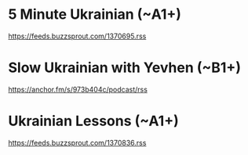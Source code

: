 # 5 Minute Ukrainian (~A1+)
https://feeds.buzzsprout.com/1370695.rss
# Slow Ukrainian with Yevhen (~B1+)
https://anchor.fm/s/973b404c/podcast/rss
# Ukrainian Lessons (~A1+)
https://feeds.buzzsprout.com/1370836.rss
